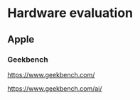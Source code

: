 # Hardware evaluation

## Apple

### Geekbench

https://www.geekbench.com/

https://www.geekbench.com/ai/